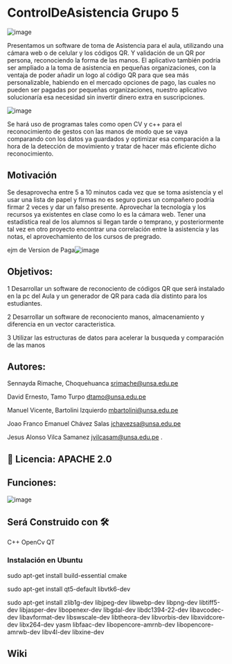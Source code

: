 # ControlDeAsistencia Grupo 5
![image](https://user-images.githubusercontent.com/104528081/173907222-d7f89e57-a35b-4509-988c-022d8ca500a4.png)

Presentamos un software de toma de Asistencia para el aula, utilizando una cámara web o de celular y los códigos QR. Y validación de un QR por persona, reconociendo la forma de las manos.
El aplicativo también podría ser ampliado a la toma de asistencia en pequeñas organizaciones, con la ventaja de poder añadir un logo al código QR para que sea más personalizable, habiendo en el mercado opciones de pago, las cuales no pueden ser pagadas por pequeñas organizaciones, nuestro aplicativo solucionaría esa necesidad sin invertir dinero extra en suscripciones.

![image](https://user-images.githubusercontent.com/73800484/175775720-a0fb128a-9c7f-4c27-941d-0259cc90364c.png)

Se hará uso de programas tales como open CV y c++ para el reconocimiento de gestos con las manos de modo que se vaya comparando con los datos ya guardados y optimizar esa comparación a la hora de la detección de movimiento y tratar de hacer más eficiente dicho reconocimiento.

## Motivación
  Se desaprovecha entre 5 a 10 minutos cada vez que se toma asistencia y el usar una lista de papel y firmas no es seguro pues un compañero podría firmar 2 veces y dar un falso presente.
  Aprovechar la tecnología y los recursos ya existentes en clase como lo es la cámara web. 
  Tener una estadística real de los alumnos si llegan tarde o temprano, y posteriormente tal vez en otro proyecto encontrar una correlación entre la asistencia y las notas, el aprovechamiento de los cursos de pregrado.
  
ejm de Version de Paga![image](https://user-images.githubusercontent.com/104528081/173920530-48a9bf09-40b2-45bf-a313-9f1a20f10626.png) 
## Objetivos:
  1 Desarrollar un software de reconociento de códigos QR que será instalado en la pc del Aula  y un generador de QR para cada día distinto para los estudiantes.
  
  2 Desarrollar un software de reconociento manos, almacenamiento y diferencia en un vector caracteristica.
  
  3 Utilizar las estructuras de datos  para acelerar la busqueda y comparación de las manos
## Autores: 
  Sennayda Rimache, Choquehuanca srimache@unsa.edu.pe
  
  David Ernesto, Tamo Turpo dtamo@unsa.edu.pe 
  
  Manuel Vicente, Bartolini Izquierdo mbartolini@unsa.edu.pe 
  
  Joao Franco Emanuel Chávez Salas jchavezsa@unsa.edu.pe
  
  Jesus Alonso Vilca Samanez jvilcasam@unsa.edu.pe
.
## 🔧 Licencia: APACHE  2.0 
## Funciones:
![image](https://user-images.githubusercontent.com/104528081/173900214-573de694-3322-4bdd-8479-4c280964384a.png)
## Será Construido con 🛠️
  C++ OpenCv  QT
### Instalación en Ubuntu 
  
  sudo apt-get install build-essential cmake 
  
  sudo apt-get install qt5-default libvtk6-dev 
  
  sudo apt-get install zlib1g-dev libjpeg-dev libwebp-dev libpng-dev libtiff5-dev libjasper-dev libopenexr-dev libgdal-dev libdc1394-22-dev libavcodec-dev libavformat-dev libswscale-dev libtheora-dev libvorbis-dev libxvidcore-dev libx264-dev yasm libfaac-dev libopencore-amrnb-dev libopencore-amrwb-dev libv4l-dev libxine-dev



## Wiki
